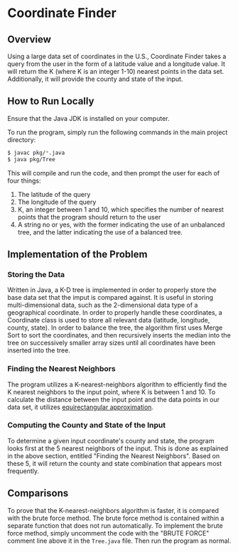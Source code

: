 # Coordinate Finder


## Overview

Using a large data set of coordinates in the U.S., Coordinate Finder takes a
query from the user in the form of a latitude value and a longitude value.  It
will return the K (where K is an integer 1-10) nearest points in the data set.
Additionally, it will provide the county and state of the input.


## How to Run Locally

Ensure that the Java JDK is installed on your computer.

To run the program, simply run the following commands in the main project directory:
```bash
$ javac pkg/*.java
$ java pkg/Tree
``` 
This will compile and run the code, and then prompt the user for each of
four things:
1. The latitude of the query
2. The longitude of the query
3. K, an integer between 1 and 10, which specifies the number of nearest points
that the program should return to the user
4. A string no or yes, with the former indicating the use of an unbalanced tree,
and the latter indicating the use of a balanced tree.


## Implementation of the Problem

### Storing the Data
Written in Java, a K-D tree is implemented in order to properly store the base
data set that the imput is compared against.  It is useful in storing
multi-dimensional data, such as the 2-dimensional data type of a geographical
coordinate.  In order to properly handle these coordinates, a Coordinate class
is used to store all relevant data (latitude, longitude, county, state).  In order
to balance the tree, the algorithm first uses Merge Sort to sort the coordinates,
and then recursively inserts the median into the tree on successively smaller array 
sizes until all coordinates have been inserted into the tree.

### Finding the Nearest Neighbors
The program utilizes a K-nearest-neighbors algorithm to efficiently find the K
nearest neighbors to the input point, where K is between 1 and 10.  To calculate
the distance between the input point and the data points in our data set, it utilizes
[equirectangular approximation](http://www.movable-type.co.uk/scripts/latlong.html).

### Computing the County and State of the Input
To determine a given input coordinate's county and state, the program looks first at
the 5 nearest neighbors of the input.  This is done as explained in the above
section, entitled "Finding the Nearest Neighbors".  Based on these 5, it will return
the county and state combination that appears most frequently.


## Comparisons

To prove that the K-nearest-neighbors algorithm is faster, it is compared with the 
brute force method.  The brute force method is contained within a separate function
that does not run automatically.  To implement the brute force method, simply uncomment
the code with the "BRUTE FORCE" comment line above it in the `Tree.java` file.  Then
run the program as normal.


